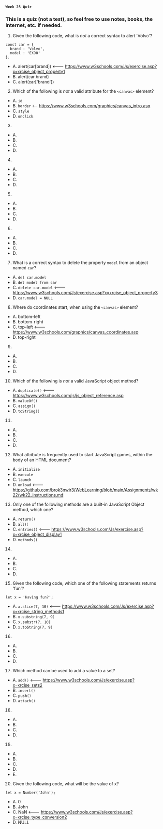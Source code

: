 **`Week 23 Quiz`**

### This is a quiz (not a test), so feel free to use notes, books, the Internet, etc. if needed.

1. Given the following code, what is *not* a correct syntax to alert 'Volvo'?
```
const car = {
  brand : 'Volvo',
  model : 'EX90'
};
```
- A. alert(car[brand]) <--- https://www.w3schools.com/Js/exercise.asp?x=xrcise_object_property1
- B. alert(car.brand)
- C. alert(car['brand'])

2. Which of the following is *not* a valid attribute for the `<canvas>` element?
- A. `id`
- B. `border` <-- https://www.w3schools.com/graphics/canvas_intro.asp
- C. `style`
- D. `onclick`

3. 
- A. 
- B. 
- C. 
- D. 

4. 
- A. 
- B. 
- C. 
- D. 

5. 
- A. 
- B. 
- C. 
- D. 

6. 
- A. 
- B. 
- C. 
- D. 

7. What is a correct syntax to delete the property `model` from an object named `car`?
- A. `del car.model`
- B. `del model from car`
- C. `delete car.model` <--- https://www.w3schools.com/Js/exercise.asp?x=xrcise_object_property3
- D. `car.model = NULL`

8. Where do coordinates start, when using the `<canvas>` element?
- A. bottom-left
- B. bottom-right
- C. top-left <--- https://www.w3schools.com/graphics/canvas_coordinates.asp
- D. top-right

9. 
- A. 
- B. 
- C. 
- D. 

10. Which of the following is *not* a valid JavaScript object method?
- A. `duplicate()` <--- https://www.w3schools.com/js/js_object_reference.asp
- B. `valueOf()`
- C. `assign()`
- D. `toString()`

11. 
- A. 
- B. 
- C. 
- D. 

12. What attribute is frequently used to start JavaScript games, within the body of an HTML document?
- A. `initialize`
- B. `execute`
- C. `launch`
- D. `onload` <--- https://github.com/brok3nwir3/WebLearning/blob/main/Assignments/wk22/wk22_instructions.md

13. Only one of the following methods are a built-in JavaScript Object method, which one?
- A. `return()`
- B. `all()`
- C. `entries()` <--- https://www.w3schools.com/Js/exercise.asp?x=xrcise_object_display1
- D. `methods()`

14. 
- A. 
- B. 
- C. 
- D. 

15. Given the following code, which one of the following statements returns 'fun'?
```
let x = 'Having fun?';
```
- A. `x.slice(7, 10)` <--- https://www.w3schools.com/Js/exercise.asp?x=xrcise_string_methods1
- B. `x.substring(7, 9)`
- C. `x.substr(7, 10)`
- D. `x.toString(7, 9)`

16. 
- A. 
- B. 
- C. 
- D. 

17. Which method can be used to add a value to a set?
- A. `add()` <--- https://www.w3schools.com/Js/exercise.asp?x=xrcise_sets2
- B. `insert()`
- C. `push()`
- D. `attach()`

18. 
- A. 
- B. 
- C. 
- D. 

19. 
- A. 
- B. 
- C. 
- D. 
- E. 

20. Given the following code, what will be the value of x?
```
let x = Number('John');
```
- A. 0
- B. John
- C. NaN <--- https://www.w3schools.com/Js/exercise.asp?x=xrcise_type_conversion2
- D. NULL
